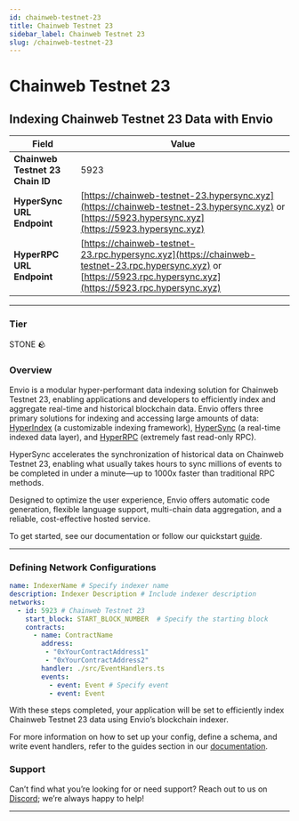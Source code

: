 ```yaml
---
id: chainweb-testnet-23
title: Chainweb Testnet 23
sidebar_label: Chainweb Testnet 23
slug: /chainweb-testnet-23
---
```


# Chainweb Testnet 23

## Indexing Chainweb Testnet 23 Data with Envio

| **Field**                     | **Value**                                                                                          |
|-------------------------------|----------------------------------------------------------------------------------------------------|
| **Chainweb Testnet 23 Chain ID**     | 5923                                                                                            |
| **HyperSync URL Endpoint**    | [https://chainweb-testnet-23.hypersync.xyz](https://chainweb-testnet-23.hypersync.xyz) or [https://5923.hypersync.xyz](https://5923.hypersync.xyz) |
| **HyperRPC URL Endpoint**     | [https://chainweb-testnet-23.rpc.hypersync.xyz](https://chainweb-testnet-23.rpc.hypersync.xyz) or [https://5923.rpc.hypersync.xyz](https://5923.rpc.hypersync.xyz) |

---

### Tier

STONE 🪨

### Overview

Envio is a modular hyper-performant data indexing solution for Chainweb Testnet 23, enabling applications and developers to efficiently index and aggregate real-time and historical blockchain data. Envio offers three primary solutions for indexing and accessing large amounts of data: [HyperIndex](/docs/HyperIndex/overview) (a customizable indexing framework), [HyperSync](/docs/HyperSync/overview) (a real-time indexed data layer), and [HyperRPC](/docs/HyperRPC/overview-hyperrpc) (extremely fast read-only RPC).

HyperSync accelerates the synchronization of historical data on Chainweb Testnet 23, enabling what usually takes hours to sync millions of events to be completed in under a minute—up to 1000x faster than traditional RPC methods.

Designed to optimize the user experience, Envio offers automatic code generation, flexible language support, multi-chain data aggregation, and a reliable, cost-effective hosted service.

To get started, see our documentation or follow our quickstart [guide](/docs/HyperIndex/contract-import).

---

### Defining Network Configurations

```yaml
name: IndexerName # Specify indexer name
description: Indexer Description # Include indexer description
networks:
  - id: 5923 # Chainweb Testnet 23  
    start_block: START_BLOCK_NUMBER  # Specify the starting block
    contracts:
      - name: ContractName
        address:
         - "0xYourContractAddress1"
         - "0xYourContractAddress2"
        handler: ./src/EventHandlers.ts
        events:
          - event: Event # Specify event
          - event: Event
```

With these steps completed, your application will be set to efficiently index Chainweb Testnet 23 data using Envio’s blockchain indexer.

For more information on how to set up your config, define a schema, and write event handlers, refer to the guides section in our [documentation](/docs/HyperIndex/configuration-file).

### Support

Can’t find what you’re looking for or need support? Reach out to us on [Discord](https://discord.com/invite/Q9qt8gZ2fX); we’re always happy to help!

---
